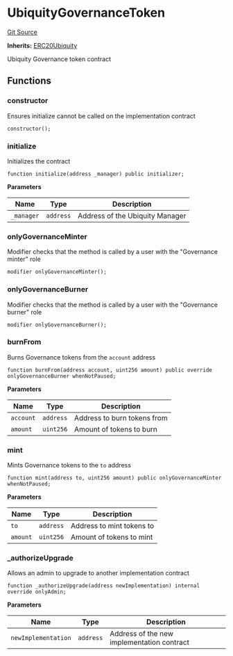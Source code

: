 # UbiquityGovernanceToken
[Git Source](https://github.com/ubiquity/ubiquity-dollar/blob/d2378a3e157da68a7e45af8c281e51664ccbce6d/src/dollar/core/UbiquityGovernanceToken.sol)

**Inherits:**
[ERC20Ubiquity](/src/dollar/core/ERC20Ubiquity.sol/abstract.ERC20Ubiquity.md)

Ubiquity Governance token contract


## Functions
### constructor

Ensures initialize cannot be called on the implementation contract


```solidity
constructor();
```

### initialize

Initializes the contract


```solidity
function initialize(address _manager) public initializer;
```
**Parameters**

|Name|Type|Description|
|----|----|-----------|
|`_manager`|`address`|Address of the Ubiquity Manager|


### onlyGovernanceMinter

Modifier checks that the method is called by a user with the "Governance minter" role


```solidity
modifier onlyGovernanceMinter();
```

### onlyGovernanceBurner

Modifier checks that the method is called by a user with the "Governance burner" role


```solidity
modifier onlyGovernanceBurner();
```

### burnFrom

Burns Governance tokens from the `account` address


```solidity
function burnFrom(address account, uint256 amount) public override onlyGovernanceBurner whenNotPaused;
```
**Parameters**

|Name|Type|Description|
|----|----|-----------|
|`account`|`address`|Address to burn tokens from|
|`amount`|`uint256`|Amount of tokens to burn|


### mint

Mints Governance tokens to the `to` address


```solidity
function mint(address to, uint256 amount) public onlyGovernanceMinter whenNotPaused;
```
**Parameters**

|Name|Type|Description|
|----|----|-----------|
|`to`|`address`|Address to mint tokens to|
|`amount`|`uint256`|Amount of tokens to mint|


### _authorizeUpgrade

Allows an admin to upgrade to another implementation contract


```solidity
function _authorizeUpgrade(address newImplementation) internal override onlyAdmin;
```
**Parameters**

|Name|Type|Description|
|----|----|-----------|
|`newImplementation`|`address`|Address of the new implementation contract|


